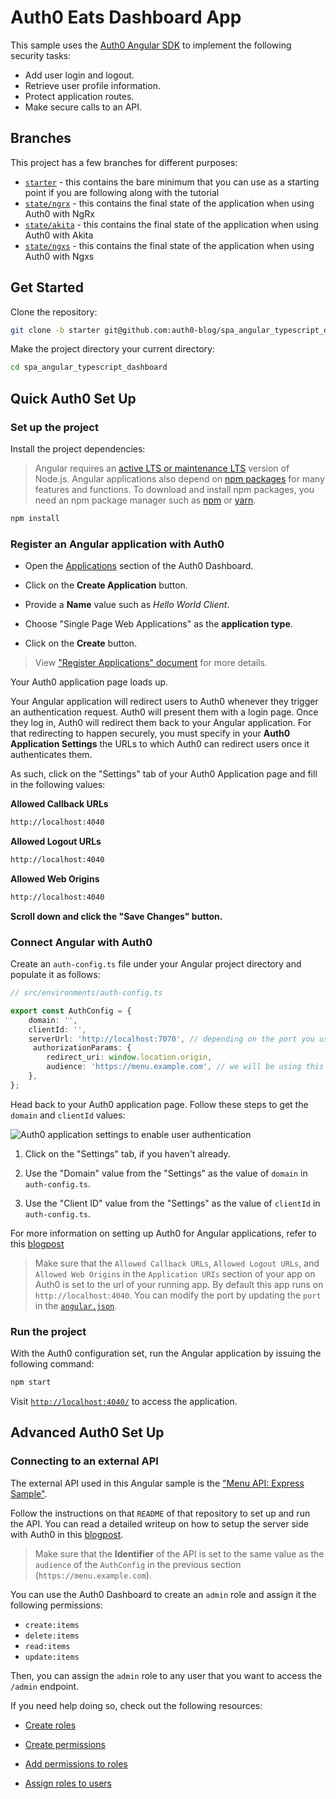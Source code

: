 # Auth0 Eats Dashboard App

This sample uses the [Auth0 Angular SDK](https://github.com/auth0/auth0-angular) to implement the following security tasks:

- Add user login and logout.
- Retrieve user profile information.
- Protect application routes.
- Make secure calls to an API.

## Branches

This project has a few branches for different purposes:

- [`starter`](https://github.com/auth0-blog/spa_angular_typescript_dashboard/tree/starter) - this contains the bare minimum that you can use as a starting point if you are following along with the tutorial
- [`state/ngrx`](https://github.com/auth0-blog/spa_angular_typescript_dashboard/tree/state/ngrx) - this contains the final state of the application when using Auth0 with NgRx
- [`state/akita`](https://github.com/auth0-blog/spa_angular_typescript_dashboard/tree/state/akita) - this contains the final state of the application when using Auth0 with Akita
- [`state/ngxs`](https://github.com/auth0-blog/spa_angular_typescript_dashboard/tree/state/ngxs) - this contains the final state of the application when using Auth0 with Ngxs

## Get Started

Clone the repository:

```bash
git clone -b starter git@github.com:auth0-blog/spa_angular_typescript_dashboard.git
```

Make the project directory your current directory:

```bash
cd spa_angular_typescript_dashboard
```

## Quick Auth0 Set Up

### Set up the project

Install the project dependencies:

> Angular requires an [active LTS or maintenance LTS](https://nodejs.org/about/releases) version of Node.js. Angular applications also depend on [npm packages](https://docs.npmjs.com/getting-started/what-is-npm) for many features and functions. To download and install npm packages, you need an npm package manager such as [npm](https://docs.npmjs.com/cli/install) or [yarn](https://yarnpkg.com/).

```bash
npm install
```

### Register an Angular application with Auth0

- Open the [Applications](https://manage.auth0.com/#/applications) section of the Auth0 Dashboard.

- Click on the **Create Application** button.

- Provide a **Name** value such as _Hello World Client_.

- Choose "Single Page Web Applications" as the **application type**.

- Click on the **Create** button.

> View ["Register Applications" document](https://auth0.com/docs/applications/set-up-an-application) for more details.

Your Auth0 application page loads up.

Your Angular application will redirect users to Auth0 whenever they trigger an authentication request. Auth0 will present them with a login page. Once they log in, Auth0 will redirect them back to your Angular application. For that redirecting to happen securely, you must specify in your **Auth0 Application Settings** the URLs to which Auth0 can redirect users once it authenticates them.

As such, click on the "Settings" tab of your Auth0 Application page and fill in the following values:

**Allowed Callback URLs**

```bash
http://localhost:4040
```

**Allowed Logout URLs**

```bash
http://localhost:4040
```

**Allowed Web Origins**

```bash
http://localhost:4040
```

**Scroll down and click the "Save Changes" button.**

### Connect Angular with Auth0

Create an `auth-config.ts` file under your Angular project directory and populate it as follows:

```typescript
// src/environments/auth-config.ts

export const AuthConfig = {
	domain: '',
	clientId: '',
	serverUrl: 'http://localhost:7070', // depending on the port you use in the next section
	 authorizationParams: {
        redirect_uri: window.location.origin,
        audience: 'https://menu.example.com', // we will be using this as part of the server setup
	},
};
```

Head back to your Auth0 application page. Follow these steps to get the `domain` and `clientId` values:

![Auth0 application settings to enable user authentication](https://images.ctfassets.net/23aumh6u8s0i/3jIw7AU2SbVOfAml3x6JNK/206be29f3784c5be87cee993dc8d7947/hello-world-client-settings.png)

1. Click on the "Settings" tab, if you haven't already.

2. Use the "Domain" value from the "Settings" as the value of `domain` in `auth-config.ts`.

3. Use the "Client ID" value from the "Settings" as the value of `clientId` in `auth-config.ts`.

For more information on setting up Auth0 for Angular applications, refer to this [blogpost](https://auth0.com/blog/complete-guide-to-angular-user-authentication/#Connect-Angular-with-Auth0)

> Make sure that the `Allowed Callback URLs`, `Allowed Logout URLs`, and `Allowed Web Origins` in the `Application URIs` section of your app on Auth0 is set to the url of your running app. By default this app runs on `http://localhost:4040`. You can modify the port by updating the `port` in the [`angular.json`](./angular.json).

### Run the project

With the Auth0 configuration set, run the Angular application by issuing the following command:

```bash
npm start
```

Visit [`http://localhost:4040/`](http://localhost:4040/) to access the application.

## Advanced Auth0 Set Up

### Connecting to an external API

The external API used in this Angular sample is the ["Menu API: Express Sample"](https://github.com/auth0-cookbook/api_express_typescript_menu).

Follow the instructions on that `README` of that repository to set up and run the API. You can read a detailed writeup on how to setup the server side with Auth0 in this [blogpost](https://auth0.com/blog/node-js-and-typescript-tutorial-secure-an-express-api/).

> Make sure that the **Identifier** of the API is set to the same value as the `audience` of the `AuthConfig` in the previous section (`https://menu.example.com`).

You can use the Auth0 Dashboard to create an `admin` role and assign it the following permissions:

- `create:items`
- `delete:items`
- `read:items`
- `update:items`

Then, you can assign the `admin` role to any user that you want to access the `/admin` endpoint.

If you need help doing so, check out the following resources:

- [Create roles](https://auth0.com/docs/authorization/rbac/roles/create-roles)

- [Create permissions](https://auth0.com/docs/get-started/dashboard/add-api-permissions)

- [Add permissions to roles](https://auth0.com/docs/authorization/rbac/roles/add-permissions-to-roles)

- [Assign roles to users](https://auth0.com/docs/users/assign-roles-to-users)
